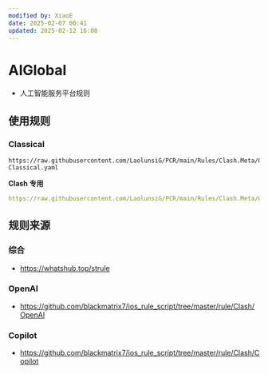 ```yaml
---
modified by: XiaoE
date: 2025-02-07 00:41
updated: 2025-02-12 16:08
---
```

# AIGlobal
- 人工智能服务平台规则

## 使用规则

### Classical
```
https://raw.githubusercontent.com/LaolunsiG/PCR/main/Rules/Clash.Meta/GlobalAI/AIGlobal-Classical.yaml
```

**Clash 专用**
```yaml
https://raw.githubusercontent.com/LaolunsiG/PCR/main/Rules/Clash.Meta/GlobalAI/Clash-GlobalAI-Classical.yaml
```

## 规则来源

### 综合
- https://whatshub.top/strule

### OpenAI
- https://github.com/blackmatrix7/ios_rule_script/tree/master/rule/Clash/OpenAI

### Copilot
- https://github.com/blackmatrix7/ios_rule_script/tree/master/rule/Clash/Copilot
